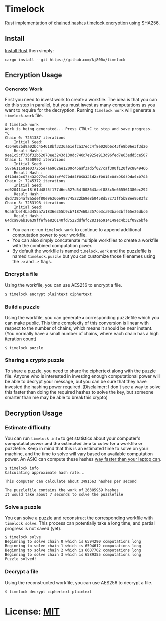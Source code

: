 # Timelock
Rust implementation of [chained hashes timelock encryption](https://www.gwern.net/Self-decrypting-files#hashing) using SHA256.

## Install
[Install Rust](https://rustup.rs/) then simply:
```
cargo install --git https://github.com/kj800x/timelock
```

## Encryption Usage
### Generate Work
First you need to invest work to create a workfile. The idea is that you can do this step in parallel,
but you must invest as many computations as you want to require for the decryption. Running `timelock work`
will generate a `timelock.work` file.
```
$ timelock work
Work is being generated... Press CTRL+C to stop and save progress.
^C
Chain 0: 7251387 iterations
	Initial Seed: 4364e02bd9a02bc454618bf3236a61efca37ecc4f8e020b6c43fe8b06e3f3d26
	Result Hash : 9ee1c5cf736f32b52070ee3243d130dc740c7e925e913d96fed7e63edd5ce507
Chain 1: 7258992 iterations
	Initial Seed: 5876611691e037255e7a6962ae1200c45aaf3ad5f027caf300f120f9c8849466
	Result Hash : 6f13dd8c674432977e8db34bff070dd5f898325d2cf0015e8db95649da6c0783
Chain 2: 7245372 iterations
	Initial Seed: ed020414ae18f61d48f5f177d6ec527d54f008643aef883c5e665561386ec292
	Result Hash : d8d739b4af8a5def80e96366e997745222b69e8b0458d57c73ff5b88ee9583f2
Chain 3: 7253198 iterations
	Initial Seed: 9da6fbef4bad455a7a1836e355b9cb7187e60a357ce3ca93bae3bff65e26dbc6
	Result Hash : 64dca90ab10a39ffef9e826140fd7522ddfefc2831e5914149ec4b31f0926bfe
```
* You can re-run `timelock work` to continue to append additional computation power to your workfile.
* You can also simply concatenate multiple workfiles to create a workfile with the combined computation power.
* By default the workfile is named `timelock.work` and the puzzlefile is named `timelock.puzzle` but you
  can customize those filenames using the `-w` and `-z` flags.

### Encrypt a file
Using the workfile, you can use AES256 to encrypt a file.
```
$ timelock encrypt plaintext ciphertext
```

### Build a puzzle
Using the workfile, you can generate a corresponding puzzlefile which you can make public. This time complexity of this 
conversion is linear with respect to the number of chains, which means it should be near instant. (You normally have a small
number of chains, where each chain has a high iteration count)
```
$ timelock puzzle
```

### Sharing a crypto puzzle
To share a puzzle, you need to share the ciphertext along with the puzzle file. Anyone who is interested in investing
enough computational power will be able to decrypt your message, but you can be sure that they have invested the hashing
power required. (Disclaimer: I don't see a way to solve this faster than doing the required hashes to solve the key,
but someone smarter than me may be able to break this crypto)

## Decryption Usage
### Estimate difficulty
You can run `timelock info` to get statistics about your computer's computatial power and the estimated time to solve for a
workfile or puzzlefile. Keep in mind that this is an estimated time to solve on your machine, and the time to solve will vary
based on available computation power. An ASIC can compute these hashes [way faster than your laptop
can](https://en.bitcoin.it/wiki/Mining_hardware_comparison).

```
$ timelock info
Calculating approximate hash rate...

This computer can calculate about 3491563 hashes per second

The puzzlefile contains the work of 26385959 hashes
It would take about 7 seconds to solve the puzzlefile
```

### Solve a puzzle
You can solve a puzzle and reconstruct the corresponding workfile with `timelock solve`. This process can potentially
take a long time, and partial progress is not saved (yet).

```
$ timelock solve
Beginning to solve chain 0 which is 6594290 computations long
Beginning to solve chain 1 which is 6594612 computations long
Beginning to solve chain 2 which is 6607702 computations long
Beginning to solve chain 3 which is 6589355 computations long
Puzzle solved!
```

### Decrypt a file
Using the reconstructed workfile, you can use AES256 to decrypt a file.
```
$ timelock decrypt ciphertext plaintext
```

# License: [MIT](./LICENSE)
